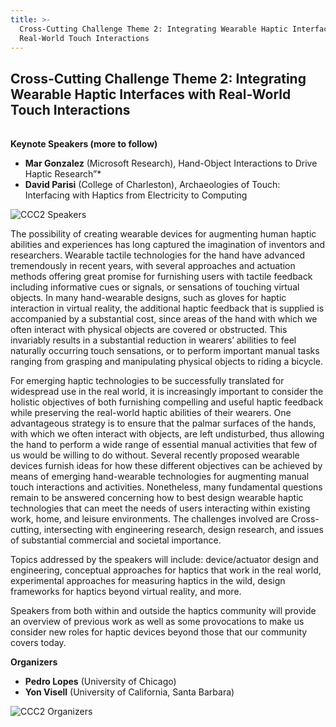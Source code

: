 ```yaml
---
title: >-
  Cross-Cutting Challenge Theme 2: Integrating Wearable Haptic Interfaces with
  Real-World Touch Interactions
---
```

## Cross-Cutting Challenge Theme 2: Integrating Wearable Haptic Interfaces with Real-World Touch Interactions

<hr style="height:2px; visibility:hidden;" />

**Keynote Speakers (more to follow)**

* **Mar Gonzalez** (Microsoft Research), Hand-Object Interactions to Drive Haptic Research”*
* **David Parisi** (College of Charleston), Archaeologies of Touch: Interfacing with Haptics from Electricity to Computing

![](/img/CCC2-Speakers.jpg "CCC2 Speakers")

<!--
<div class="keynoteSpeaker">
    <img class="croppedGonzalez" src="/img/hs2022_CCC-Gonzalez.png">
    <p style="padding-left:330px;padding-top:5%"> <span style="color:grey; "> Keynote: </span> <br> <span style="font-weight:bold"> Hand-Object Interactions to Drive Haptic Research </span></p>
    <p style="padding-left:330px"> <span style="color:grey"> Speaker: </span> <br> <span style="font-weight:bold"> Mar Gonzalez </span> (Microsoft Research) </p>
</div>
<div style="clear:both"></div>
<div class="keynoteSpeaker">
    <img class="croppedParisi" src="/img/hs2022_CCC-Parisi.png">
    <p style="padding-left:330px;padding-top:5%"> <span style="color:grey"> Keynote: </span> <br> <span style="font-weight:bold"> Archaeologies of Touch: Interfacing with Haptics from Electricity to Computing </span> </p>
    <p style="padding-left:330px"> <span style="color:grey"> Speaker: </span> <br> <span style="font-weight:bold"> David Parisi </span> (College of Charleston) </p>
</div>
<div style="clear:both"></div>
-->

The possibility of creating wearable devices for augmenting human haptic abilities and experiences has long captured the imagination of inventors and researchers.  Wearable tactile technologies for the hand have advanced tremendously in recent years, with several approaches and actuation methods offering great promise for furnishing users with tactile feedback including informative cues or signals, or sensations of touching virtual objects. In many hand-wearable designs, such as gloves for haptic interaction in virtual reality, the additional haptic feedback that is supplied is accompanied by a substantial cost, since areas of the hand with which we often interact with physical objects are covered or obstructed. This invariably results in a substantial reduction in wearers’ abilities to feel naturally occurring touch sensations, or to perform important manual tasks ranging from grasping and manipulating physical objects to riding a bicycle. 

For emerging haptic technologies to be successfully translated for widespread use in the real world, it is increasingly important to consider the holistic objectives of both furnishing compelling and useful haptic feedback while preserving the real-world haptic abilities of their wearers. One advantageous strategy is to ensure that the palmar surfaces of the hands, with which we often interact with objects, are left undisturbed, thus allowing the hand to perform a wide range of essential manual activities that few of us would be willing to do without. Several recently proposed wearable devices furnish ideas for how these different objectives can be achieved by means of emerging hand-wearable technologies for augmenting manual touch interactions and activities. Nonetheless, many fundamental questions remain to be answered concerning how to best design wearable haptic technologies that can meet the needs of users interacting within existing work, home, and leisure environments. The challenges involved are Cross-cutting, intersecting with engineering research, design research, and issues of substantial commercial and societal importance. 

Topics addressed by the speakers will include: device/actuator design and engineering, conceptual approaches for haptics that work in the real world, experimental approaches for measuring haptics in the wild, design frameworks for haptics beyond virtual reality, and more.

Speakers from both within and outside the haptics community will provide an overview of previous work as well as some provocations to make us consider new roles for haptic devices beyond those that our community covers today.

**Organizers**

* **Pedro Lopes** (University of Chicago)
* **Yon Visell** (University of California, Santa Barbara)

![](/img/CCC2-Organizers.jpg "CCC2 Organizers")

<!--
<img src="/img/hs2022_CCC2-Organizers.jpg" width=50%>
-->